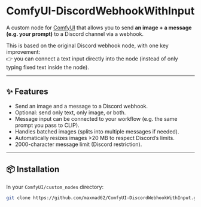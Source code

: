 # ComfyUI-DiscordWebhookWithInput

A custom node for [ComfyUI](https://github.com/comfyanonymous/ComfyUI) that allows you to send **an image + a message (e.g. your prompt)** to a Discord channel via a webhook.  

This is based on the original Discord webhook node, with one key improvement:  
👉 you can connect a text input directly into the node (instead of only typing fixed text inside the node).

---

## ✨ Features
- Send an image and a message to a Discord webhook.
- Optional: send only text, only image, or both.
- Message input can be connected to your workflow (e.g. the same prompt you pass to CLIP).
- Handles batched images (splits into multiple messages if needed).
- Automatically resizes images >20 MB to respect Discord’s limits.
- 2000-character message limit (Discord restriction).

---

## 📦 Installation

In your `ComfyUI/custom_nodes` directory:

```bash
git clone https://github.com/maxmad62/ComfyUI-DiscordWebhookWithInput.git
